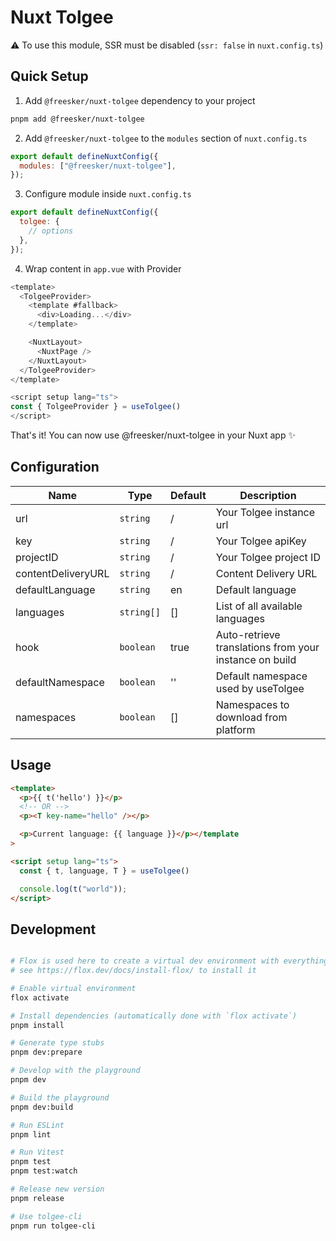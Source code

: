 # Nuxt Tolgee

⚠ To use this module, SSR must be disabled (`ssr: false` in `nuxt.config.ts`)

## Quick Setup

1. Add `@freesker/nuxt-tolgee` dependency to your project

```bash
pnpm add @freesker/nuxt-tolgee
```

2. Add `@freesker/nuxt-tolgee` to the `modules` section of `nuxt.config.ts`

```js
export default defineNuxtConfig({
  modules: ["@freesker/nuxt-tolgee"],
});
```

3. Configure module inside `nuxt.config.ts`

```js
export default defineNuxtConfig({
  tolgee: {
    // options
  },
});
```

4. Wrap content in `app.vue` with Provider

```js
<template>
  <TolgeeProvider>
    <template #fallback>
      <div>Loading...</div>
    </template>

    <NuxtLayout>
      <NuxtPage />
    </NuxtLayout>
  </TolgeeProvider>
</template>

<script setup lang="ts">
const { TolgeeProvider } = useTolgee()
</script>
```

That's it! You can now use @freesker/nuxt-tolgee in your Nuxt app ✨

## Configuration

| Name                  | Type       | Default | Description                                            |
|-----------------------|------------|---------|--------------------------------------------------------|
| url                   | `string`   | /       | Your Tolgee instance url                               |
| key                   | `string`   | /       | Your Tolgee apiKey                                     |
| projectID             | `string`   | /       | Your Tolgee project ID                                  |
| contentDeliveryURL    | `string`   | /       | Content Delivery URL                                   |
| defaultLanguage       | `string`   | en      | Default language                                       |
| languages             | `string[]` | []      | List of all available languages                        |
| hook                  | `boolean`  | true    | Auto-retrieve translations from your instance on build |
| defaultNamespace      | `boolean`  | ''      | Default namespace used by useTolgee                 |
| namespaces            | `boolean`  | []      | Namespaces to download from platform                   |
## Usage

```html
<template>
  <p>{{ t('hello') }}</p>
  <!-- OR -->
  <p><T key-name="hello" /></p>

  <p>Current language: {{ language }}</p></template
>

<script setup lang="ts">
  const { t, language, T } = useTolgee()

  console.log(t("world"));
</script>
```

## Development

```bash

# Flox is used here to create a virtual dev environment with everything installed automatically using nix
# see https://flox.dev/docs/install-flox/ to install it

# Enable virtual environment
flox activate

# Install dependencies (automatically done with `flox activate`)
pnpm install

# Generate type stubs
pnpm dev:prepare

# Develop with the playground
pnpm dev

# Build the playground
pnpm dev:build

# Run ESLint
pnpm lint

# Run Vitest
pnpm test
pnpm test:watch

# Release new version
pnpm release

# Use tolgee-cli
pnpm run tolgee-cli
```